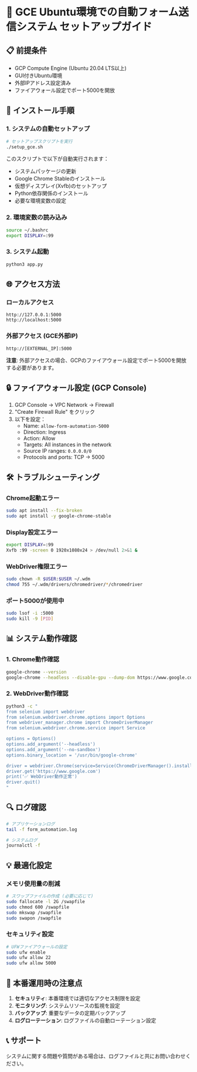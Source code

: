 # 🚀 GCE Ubuntu環境での自動フォーム送信システム セットアップガイド

## 📋 前提条件
- GCP Compute Engine (Ubuntu 20.04 LTS以上)
- GUI付きUbuntu環境
- 外部IPアドレス設定済み
- ファイアウォール設定でポート5000を開放

## 🔧 インストール手順

### 1. システムの自動セットアップ
```bash
# セットアップスクリプトを実行
./setup_gce.sh
```

このスクリプトで以下が自動実行されます：
- システムパッケージの更新
- Google Chrome Stableのインストール
- 仮想ディスプレイ(Xvfb)のセットアップ
- Python依存関係のインストール
- 必要な環境変数の設定

### 2. 環境変数の読み込み
```bash
source ~/.bashrc
export DISPLAY=:99
```

### 3. システム起動
```bash
python3 app.py
```

## 🌐 アクセス方法

### ローカルアクセス
```
http://127.0.0.1:5000
http://localhost:5000
```

### 外部アクセス (GCE外部IP)
```
http://[EXTERNAL_IP]:5000
```

**注意**: 外部アクセスの場合、GCPのファイアウォール設定でポート5000を開放する必要があります。

## 🔒 ファイアウォール設定 (GCP Console)

1. GCP Console → VPC Network → Firewall
2. "Create Firewall Rule" をクリック
3. 以下を設定：
   - Name: `allow-form-automation-5000`
   - Direction: Ingress
   - Action: Allow
   - Targets: All instances in the network
   - Source IP ranges: `0.0.0.0/0`
   - Protocols and ports: TCP → 5000

## 🛠️ トラブルシューティング

### Chrome起動エラー
```bash
sudo apt install --fix-broken
sudo apt install -y google-chrome-stable
```

### Display設定エラー
```bash
export DISPLAY=:99
Xvfb :99 -screen 0 1920x1080x24 > /dev/null 2>&1 &
```

### WebDriver権限エラー
```bash
sudo chown -R $USER:$USER ~/.wdm
chmod 755 ~/.wdm/drivers/chromedriver/*/chromedriver
```

### ポート5000が使用中
```bash
sudo lsof -i :5000
sudo kill -9 [PID]
```

## 📊 システム動作確認

### 1. Chrome動作確認
```bash
google-chrome --version
google-chrome --headless --disable-gpu --dump-dom https://www.google.com
```

### 2. WebDriver動作確認
```bash
python3 -c "
from selenium import webdriver
from selenium.webdriver.chrome.options import Options
from webdriver_manager.chrome import ChromeDriverManager
from selenium.webdriver.chrome.service import Service

options = Options()
options.add_argument('--headless')
options.add_argument('--no-sandbox')
options.binary_location = '/usr/bin/google-chrome'

driver = webdriver.Chrome(service=Service(ChromeDriverManager().install()), options=options)
driver.get('https://www.google.com')
print('✅ WebDriver動作正常')
driver.quit()
"
```

## 🔍 ログ確認
```bash
# アプリケーションログ
tail -f form_automation.log

# システムログ
journalctl -f
```

## 💡 最適化設定

### メモリ使用量の削減
```bash
# スワップファイルの作成 (必要に応じて)
sudo fallocate -l 2G /swapfile
sudo chmod 600 /swapfile
sudo mkswap /swapfile
sudo swapon /swapfile
```

### セキュリティ設定
```bash
# UFWファイアウォールの設定
sudo ufw enable
sudo ufw allow 22
sudo ufw allow 5000
```

## 🚨 本番運用時の注意点

1. **セキュリティ**: 本番環境では適切なアクセス制限を設定
2. **モニタリング**: システムリソースの監視を設定
3. **バックアップ**: 重要なデータの定期バックアップ
4. **ログローテーション**: ログファイルの自動ローテーション設定

## 📞 サポート

システムに関する問題や質問がある場合は、ログファイルと共にお問い合わせください。